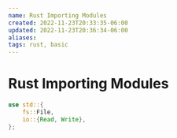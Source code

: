 ```yaml
---
name: Rust Importing Modules
created: 2022-11-23T20:33:35-06:00
updated: 2022-11-23T20:36:34-06:00
aliases: 
tags: rust, basic
---
```

# Rust Importing Modules

```rust
use std::{
    fs::File,
    io::{Read, Write},
};
```

